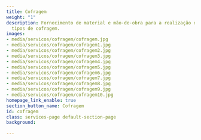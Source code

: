 ```yaml
---
title: Cofragem
weight: "1"
description: Fornecimento de material e mão-de-obra para a realização de diversos
  tipos de cofragem.
images:
- media/servicos/cofragem/cofragem.jpg
- media/servicos/cofragem/cofragem1.jpg
- media/servicos/cofragem/cofragem2.jpg
- media/servicos/cofragem/cofragem3.jpg
- media/servicos/cofragem/cofragem4.jpg
- media/servicos/cofragem/cofragem5.jpg
- media/servicos/cofragem/cofragem6.jpg
- media/servicos/cofragem/cofragem7.jpg
- media/servicos/cofragem/cofragem8.jpg
- media/servicos/cofragem/cofragem9.jpg
- media/servicos/cofragem/cofragem10.jpg
homepage_link_enable: true
section_button_name: Cofragem
id: cofragem
class: services-page default-section-page
background: 

---
```

